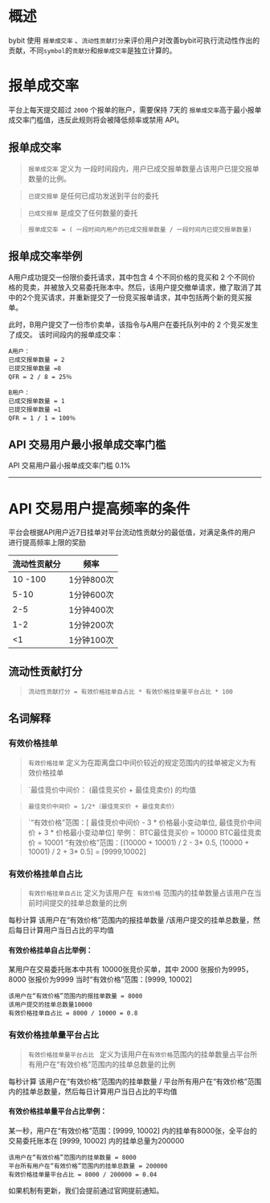 # 概述
bybit 使用 `报单成交率` 、`流动性贡献打分`来评价用户对改善bybit可执行流动性作出的贡献，不同`symbol`的`贡献分`和`报单成交率`是独立计算的。

# 报单成交率 
平台上每天提交超过 `2000` 个报单的账户，需要保持 7天的 `报单成交率`高于最小报单成交率门槛值，违反此规则将会被降低频率或禁用 API。


## 报单成交率
> `报单成交率`  定义为 一段时间段内，用户已成交报单数量占该用户已提交报单数量的比例。

> `已提交报单`  是任何已成功发送到平台的委托

> `已成交报单`   是成交了任何数量的委托

> `报单成交率 = ( 一段时间内用户的已成交报单数量 / 一段时间内已提交报单数量)`


## 报单成交率举例
A用户成功提交一份限价委托请求，其中包含 4 个不同价格的竞买和 2 个不同价格的竞卖，并被放入交易委托账本中。然后，该用户提交撤单请求，撤了取消了其中的2个竞买请求，并重新提交了一份竞买报单请求，其中包括两个新的竞买报单。

此时，B用户提交了一份市价卖单，该指令与A用户在委托队列中的 2 个竞买发生了成交。
该时间段内的报单成交率：

```
A用户：
已成交报单数量 = 2
已提交报单数量 =8
QFR = 2 / 8 = 25％
```
```
B用户：
已成交报单数量 = 1
已提交报单数量 =1
QFR = 1 / 1 = 100％
```

## API 交易用户最小报单成交率门槛
API 交易用户最小报单成交率门槛      0.1%

---

# API 交易用户提高频率的条件
平台会根据API用户近7日挂单对平台流动性贡献分的最低值，对满足条件的用户进行提高频率上限的奖励

|  流动性贡献分    | 频率 |
|  ----    | ----  |
| 10 -100  | 1分钟800次 |
| 5-10     | 1分钟600次 |
| 2-5      | 1分钟400次 |
| 1-2      | 1分钟200次 |
| <1       | 1分钟100次 |

## 流动性贡献打分

> `流动性贡献打分 = 有效价格挂单自占比 * 有效价格挂单量平台占比 * 100` 


## 名词解释

### 有效价格挂单

> `有效价格挂单` 定义为在距离盘口中间价较近的规定范围内的挂单被定义为有效价格挂单

> `最佳竞价中间价： (最佳竞买价 + 最佳竞卖价) 的均值

> `最佳竞价中间价 = 1/2*（最佳竞买价 + 最佳竞卖价）`

> `“有效价格”范围：[ 最佳竞价中间价 - 3 * 价格最小变动单位,  最佳竞价中间价 + 3 * 价格最小变动单位]
举例：
BTC最佳竞买价 = 10000
BTC最佳竞卖价 = 10001
“有效价格”范围：[(10000 + 10001) / 2 - 3* 0.5, (10000 + 10001) / 2 + 3* 0.5] = [9999,10002]


### 有效价格挂单自占比
> `有效价格挂单自占比`   定义为该用户在` 有效价格` 范围内的挂单数量占该用户在当前时间提交的挂单总数量的比例

每秒计算 该用户在“有效价格”范围内的报挂单数量 /该用户提交的挂单总数量，然后每日计算用户当日占比的平均值
#### 有效价格挂单自占比举例：
某用户在交易委托账本中共有 10000张竞价买单，其中 2000 张报价为9995，8000 张报价为9999
当时“有效价格”范围：[9999,  10002]

```
该用户在“有效价格”范围内的报挂单数量 = 8000
该用户提交的挂单总数量10000
有效价格挂单自占比 = 8000 / 10000 = 0.8
```
### 有效价格挂单量平台占比
> `有效价格挂单量平台占比 ` 定义为该用户在`有效价格`范围内的挂单数量占平台所有用户在“有效价格”范围内的挂单总数量的比例 

每秒计算  该用户在“有效价格”范围内的挂单数量 / 平台所有用户在“有效价格”范围内的挂单总数量，然后每日计算用户当日占比的平均值

#### 有效价格挂单量平台占比举例：
某一秒，用户在“有效价格”范围：[9999,  10002] 内的挂单有8000张，全平台的交易委托账本在 [9999,  10002] 内的挂单总量为200000

```
该用户在“有效价格”范围内的挂单数量 = 8000
平台所有用户在“有效价格”范围内的挂单总数量 = 200000
有效价格挂单量平台占比 = 8000 / 200000 = 0.04
```


如果机制有更新，我们会提前通过官网提前通知。
